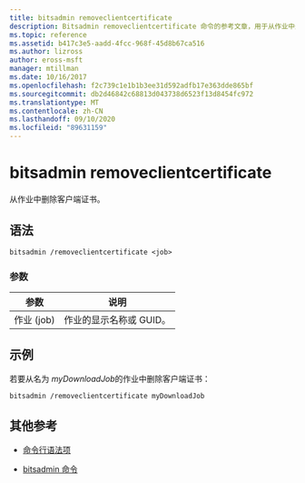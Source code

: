 ```yaml
---
title: bitsadmin removeclientcertificate
description: Bitsadmin removeclientcertificate 命令的参考文章，用于从作业中删除客户端证书。
ms.topic: reference
ms.assetid: b417c3e5-aadd-4fcc-968f-45d8b67ca516
ms.author: lizross
author: eross-msft
manager: mtillman
ms.date: 10/16/2017
ms.openlocfilehash: f2c739c1e1b1b3ee31d592adfb17e363dde865bf
ms.sourcegitcommit: db2d46842c68813d043738d6523f13d8454fc972
ms.translationtype: MT
ms.contentlocale: zh-CN
ms.lasthandoff: 09/10/2020
ms.locfileid: "89631159"
---
```

# <a name="bitsadmin-removeclientcertificate"></a>bitsadmin removeclientcertificate

从作业中删除客户端证书。

## <a name="syntax"></a>语法

```
bitsadmin /removeclientcertificate <job>
```

### <a name="parameters"></a>参数

| 参数 | 说明 |
| -------------- | -------------- |
| 作业 (job) | 作业的显示名称或 GUID。 |

## <a name="examples"></a>示例

若要从名为 *myDownloadJob*的作业中删除客户端证书：

```
bitsadmin /removeclientcertificate myDownloadJob
```

## <a name="additional-references"></a>其他参考

- [命令行语法项](command-line-syntax-key.md)

- [bitsadmin 命令](bitsadmin.md)
